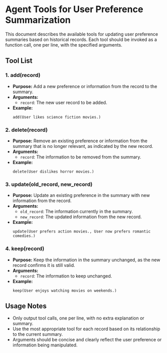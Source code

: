 # Agent Tools for User Preference Summarization

This document describes the available tools for updating user preference summaries based on historical records. Each tool should be invoked as a function call, one per line, with the specified arguments.

## Tool List

### 1. add(record)
- **Purpose:** Add a new preference or information from the record to the summary.
- **Arguments:**
  - `record`: The new user record to be added.
- **Example:**
  ```
  add(User likes science fiction movies.)
  ```

### 2. delete(record)
- **Purpose:** Remove an existing preference or information from the summary that is no longer relevant, as indicated by the new record.
- **Arguments:**
  - `record`: The information to be removed from the summary.
- **Example:**
  ```
  delete(User dislikes horror movies.)
  ```

### 3. update(old_record, new_record)
- **Purpose:** Update an existing preference in the summary with new information from the record.
- **Arguments:**
  - `old_record`: The information currently in the summary.
  - `new_record`: The updated information from the new record.
- **Example:**
  ```
  update(User prefers action movies., User now prefers romantic comedies.)
  ```

### 4. keep(record)
- **Purpose:** Keep the information in the summary unchanged, as the new record confirms it is still valid.
- **Arguments:**
  - `record`: The information to keep unchanged.
- **Example:**
  ```
  keep(User enjoys watching movies on weekends.)
  ```

## Usage Notes
- Only output tool calls, one per line, with no extra explanation or summary.
- Use the most appropriate tool for each record based on its relationship to the current summary.
- Arguments should be concise and clearly reflect the user preference or information being manipulated. 
